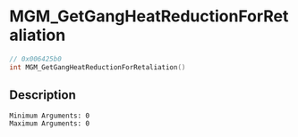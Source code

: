 # MGM_GetGangHeatReductionForRetaliation
```c
// 0x006425b0
int MGM_GetGangHeatReductionForRetaliation()
```
## Description
```
Minimum Arguments: 0
Maximum Arguments: 0
```
